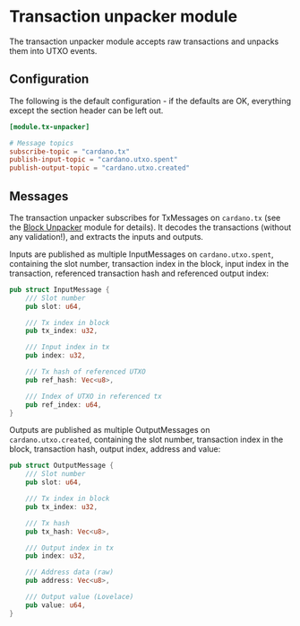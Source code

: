 # Transaction unpacker module

The transaction unpacker module accepts raw transactions and unpacks them into UTXO events.

## Configuration

The following is the default configuration - if the defaults are OK,
everything except the section header can be left out.

```toml
[module.tx-unpacker]

# Message topics
subscribe-topic = "cardano.tx"
publish-input-topic = "cardano.utxo.spent"
publish-output-topic = "cardano.utxo.created"

```

## Messages

The transaction unpacker subscribes for TxMessages on `cardano.tx`
(see the [Block Unpacker](../block_unpacker) module for details).  It decodes
the transactions (without any validation!), and extracts the inputs and outputs.

Inputs are published as multiple InputMessages on `cardano.utxo.spent`,
containing the slot number, transaction index in the block, input index in the
transaction, referenced transaction hash and referenced output index:

```rust
pub struct InputMessage {
    /// Slot number
    pub slot: u64,

    /// Tx index in block
    pub tx_index: u32,

    /// Input index in tx
    pub index: u32,

    /// Tx hash of referenced UTXO
    pub ref_hash: Vec<u8>,

    /// Index of UTXO in referenced tx
    pub ref_index: u64,
}
```

Outputs are published as multiple OutputMessages on `cardano.utxo.created`,
containing the slot number, transaction index in the block, transaction hash,
output index, address and value:

```rust
pub struct OutputMessage {
    /// Slot number
    pub slot: u64,

    /// Tx index in block
    pub tx_index: u32,

    /// Tx hash
    pub tx_hash: Vec<u8>,

    /// Output index in tx
    pub index: u32,

    /// Address data (raw)
    pub address: Vec<u8>,

    /// Output value (Lovelace)
    pub value: u64,
}
```


